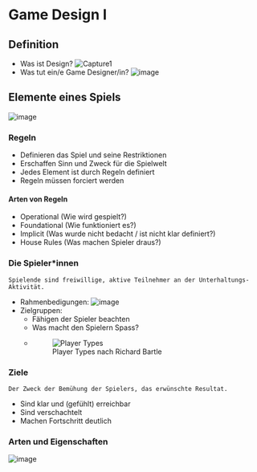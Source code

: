 # Game Design I

## Definition
- Was ist Design?
  ![Capture1](https://user-images.githubusercontent.com/62158116/200593278-eab546c1-4562-4c63-a77d-52c84cd5e40b.PNG)
- Was tut ein/e Game Designer/in?
  ![image](https://user-images.githubusercontent.com/62158116/200593513-743742b2-68f7-4bec-b141-fc78f6ff9c60.png)

## Elemente eines Spiels
  ![image](https://user-images.githubusercontent.com/62158116/200593712-ecaa63e0-cb92-46e1-acd2-c6d1c7bcfc07.png)
### Regeln
  - Definieren das Spiel und seine Restriktionen
  - Erschaffen Sinn und Zweck für die Spielwelt
  - Jedes Element ist durch Regeln definiert
  - Regeln müssen forciert werden
#### Arten von Regeln
  - Operational (Wie wird gespielt?)
  - Foundational (Wie funktioniert es?)
  - Implicit (Was wurde nicht bedacht / ist nicht klar definiert?)
  - House Rules (Was machen Spieler draus?)
### Die Spieler*innen
`Spielende sind freiwillige, aktive Teilnehmer an der
Unterhaltungs-Aktivität.`

- Rahmenbedigungen:
  ![image](https://user-images.githubusercontent.com/62158116/200596380-623f9324-a6e8-419e-a968-773ec3d3b220.png)
- Zielgruppen:
  - Fähigen der Spieler beachten
  - Was macht den Spielern Spass?
  - <figure>
    <img src="https://user-images.githubusercontent.com/62158116/200597137-b36c90ec-770c-4a6b-a913-348100b7b3f9.png"
         alt="Player Types">
    <figcaption>Player Types nach Richard Bartle</figcaption>
</figure>

### Ziele
`Der Zweck der Bemühung der Spielers, das erwünschte Resultat.`
- Sind klar und (gefühlt) erreichbar
- Sind verschachtelt
- Machen Fortschritt deutlich

### Arten und Eigenschaften
![image](https://user-images.githubusercontent.com/62158116/200598924-f1185dde-c990-43e5-8d38-ca56abb7273c.png)

